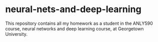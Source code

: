 # neural-nets-and-deep-learning
This repository contains all my homework as a student in the ANLY590 course, neural networks and deep learning course, at Georgetown University.
